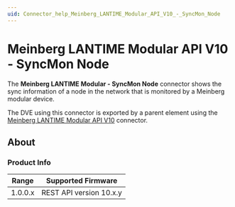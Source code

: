 ```yaml
---
uid: Connector_help_Meinberg_LANTIME_Modular_API_V10_-_SyncMon_Node
---
```


# Meinberg LANTIME Modular API V10 - SyncMon Node

The **Meinberg LANTIME Modular - SyncMon Node** connector shows the sync information of a node in the network that is monitored by a Meinberg modular device.

The DVE using this connector is exported by a parent element using the [Meinberg LANTIME Modular API V10](xref:Connector_help_Meinberg_LANTIME_Modular_API_V10) connector.

## About

### Product Info

| **Range** | **Supported Firmware**  |
|-----------|-------------------------|
| 1.0.0.x   | REST API version 10.x.y |


